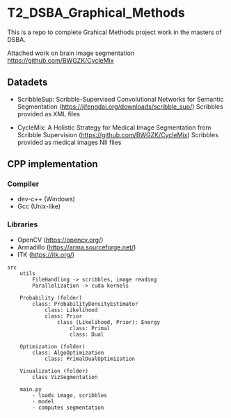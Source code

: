 # T2_DSBA_Graphical_Methods

This is a repo to complete Grahical Methods project work in the masters of DSBA. 

Attached work on brain image segmentation 
https://github.com/BWGZK/CycleMix


## Datadets

* ScribbleSup: Scribble-Supervised Convolutional Networks for Semantic Segmentation (https://jifengdai.org/downloads/scribble_sup/)
Scribbles provided as XML files

* CycleMix: A Holistic Strategy for Medical Image Segmentation from Scribble Supervision (https://github.com/BWGZK/CycleMix)
Scribbles provided as medical images NII files

## CPP implementation
### Compiler 

* dev-c++ (Windows)
* Gcc (Unix-like)

### Libraries

* OpenCV (https://opencv.org/)
* Armadillo (https://arma.sourceforge.net/)
* ITK (https://itk.org/)


``````
src
    utils
        FileHandling -> scribbles, image reading
        Parallelization -> cuda kernels
    
    Probability (folder)
        class: ProbabilityDensityEstimator
            class: Likelihood
            class: Prior
                class (Likelihood, Prior): Energy
                    class: Primal
                    class: Dual

    Optimization (folder)                  
        class: AlgoOptimization
            class: PrimalDualOptimization
    
    Visualization (folder)
        class VizSegmentation

    main.py
        - loads image, scribbles
        - model
        - computes segmentation



